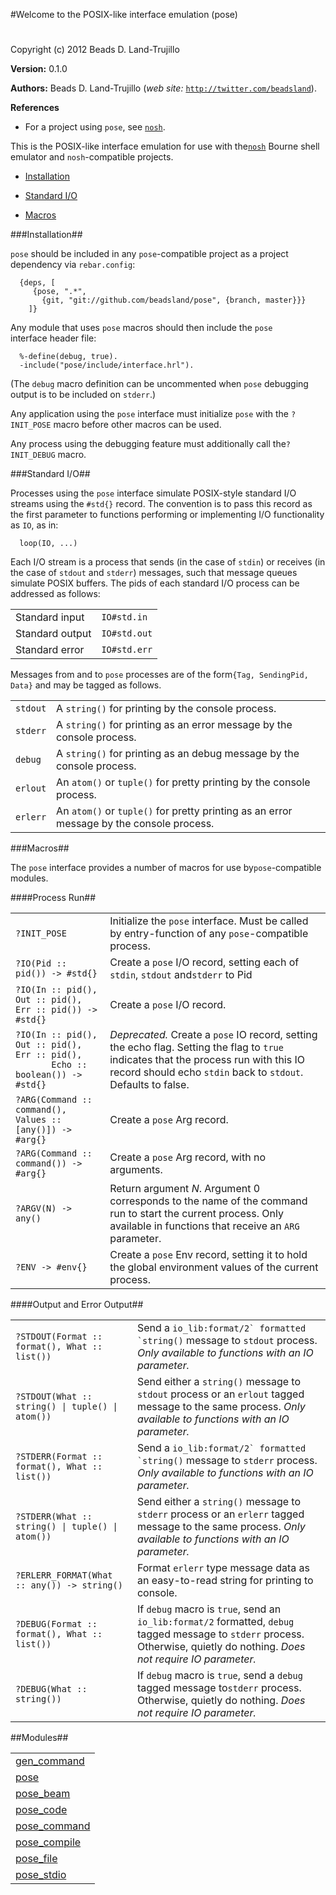 

#Welcome to the POSIX-like interface emulation (pose)#


Copyright (c) 2012 Beads D. Land-Trujillo

__Version:__ 0.1.0

__Authors:__ Beads D. Land-Trujillo (_web site:_ [`http://twitter.com/beadsland`](http://twitter.com/beadsland)).

__References__
* For a project using `pose`, see
[`nosh`](http://github.com/beadsland/nosh).


This is the POSIX-like interface emulation for use with the[`nosh`](http://github.com/beadsland/nosh) Bourne shell
  emulator and `nosh`-compatible projects.
 
  

  * [Installation](#Installation)

  * [Standard I/O](#Standard_I/O)

  * [Macros](#Macros)

  
 
  

###<a name="Installation">Installation</a>##

 
  

`pose` should be included in any `pose`-compatible project as a project
  dependency via `rebar.config`:
 
  	
	  {deps, [
	     {pose, ".*",
	       {git, "git://github.com/beadsland/pose", {branch, master}}}
	    ]}
	  
 
  

Any module that uses `pose` macros should then include the `pose`  
interface header file:
 
  	
	  %-define(debug, true).
	  -include("pose/include/interface.hrl").
	  
 
  

(The `debug` macro definition can be uncommented when `pose` debugging
  output is to be included on `stderr`.)
 
  

Any application using the `pose` interface must initialize `pose`
  with the `?INIT_POSE` macro before other macros can be used.
 
  

Any process using the debugging feature must additionally call the`?INIT_DEBUG` macro.
 
  

###<a name="Standard_I/O">Standard I/O</a>##

 
  

Processes using the `pose` interface simulate POSIX-style
  standard I/O streams using the `#std{}` record.  The convention is to
  pass this record as the first parameter to functions performing or
  implementing I/O functionality as `IO`, as in:
 
  	
	  loop(IO, ...)
	  
 
  

Each I/O stream is a process that sends (in the case of `stdin`) or
  receives (in the case of `stdout` and `stderr`) messages, such that
message queues simulate POSIX buffers.  The pids of each standard I/O
process can be addressed as follows:
 
  

<table>
  <tr><td> Standard input </td> <td> <code>IO#std.in</code> </td></tr>
  <tr><td> Standard output </td> <td> <code>IO#std.out</code> </td></tr>
  <tr><td> Standard error </td> <td> <code>IO#std.err</code> </td></tr>
  </table>


 
  

Messages from and to `pose` processes are of the form`{Tag, SendingPid, Data}` and may be tagged as follows.
 
  

<table>
  <tr><td> <code>stdout</code> </td>
  <td> A <code>string()</code> for printing by the console process.
       </td></tr>
  <tr><td> <code>stderr</code> </td>
  <td> A <code>string()</code> for printing as an error message by the console
       process. </td></tr>
  <tr><td> <code>debug</code> </td>
  <td> A <code>string()</code> for printing as an debug message by the console process.
       </td></tr>
  <tr><td> <code>erlout</code> </td>
  <td> An <code>atom()</code> or <code>tuple()</code> for pretty printing by the console process.
       </td></tr>
  <tr><td> <code>erlerr</code> </td>
  <td> An <code>atom()</code> or <code>tuple()</code> for pretty printing as an error message
       by the console process. </td></tr>
  </table>


 
  

###<a name="Macros">Macros</a>##

 
  

The `pose` interface provides a number of macros for use by`pose`-compatible modules.
 
  

####<a name="Process_Run">Process Run</a>##

 
  

<table>
  <tr><td> <code>?INIT_POSE</code> </td>
  <td> Initialize the <code>pose</code> interface.  Must be called by entry-function
       of any <code>pose</code>-compatible process. </td></tr>
  <tr><td> <code>?IO(Pid :: pid()) -> #std{}</code> </td>
  <td> Create a <code>pose</code> I/O record, setting each of <code>stdin</code>, <code>stdout</code> and<code>stderr</code> to Pid </td></tr>
  <tr><td> <code>?IO(In :: pid(), Out :: pid(), Err :: pid()) -> #std{}</code> </td>
  <td> Create a <code>pose</code> I/O record. </td></tr>
  <tr><td width="30%"> <code>?IO(In :: pid(), Out :: pid(), Err :: pid(),
       Echo :: boolean()) -> #std{}</code> </td>
  <td> <i>Deprecated.</i>  Create a <code>pose</code> IO record, setting the echo
       flag.  Setting the flag to <code>true</code> indicates that the process run
       with this IO record should echo <code>stdin</code> back to <code>stdout</code>.  Defaults
       to false. </td></tr>
  <tr><td> <code>?ARG(Command :: command(), Values :: [any()]) -> #arg{}</code></td>
  <td> Create a <code>pose</code> Arg record. </td></tr>
  <tr><td> <code>?ARG(Command :: command()) -> #arg{}</code></td>
  <td> Create a <code>pose</code> Arg record, with no arguments. </td></tr>
  <tr><td> <code>?ARGV(N) -> any()</code> </td>
  <td> Return argument <i>N</i>.  Argument 0 corresponds to the name of
       the command run to start the current process.  Only available
       in functions that receive an <code>ARG</code> parameter. </td></tr>
  <tr><td> <code>?ENV -> #env{}</code> </td>
  <td> Create a <code>pose</code> Env record, setting it to hold the global
       environment values of the current process. </td></tr>
  </table>


 
  

####<a name="Output_and_Error_Output">Output and Error Output</a>##

 
  

<table>
  <tr><td> <code>?STDOUT(Format :: format(), What :: list())</code> </td>
  <td> Send a <code>io_lib:format/2` formatted `string()</code> message to <code>stdout</code>
       process.
       <i>Only available to functions with an IO parameter.</i></td></tr>
  <tr><td> <code>?STDOUT(What :: string() | tuple() | atom())</code> </td>
  <td> Send either a <code>string()</code> message to <code>stdout</code> process or an <code>erlout</code>
       tagged message to the same process.
       <i>Only available to functions with an IO parameter.</i></td></tr>
  <tr><td> <code>?STDERR(Format :: format(), What :: list())</code> </td>
  <td> Send a <code>io_lib:format/2` formatted `string()</code> message to <code>stderr</code>
       process.
       <i>Only available to functions with an IO parameter.</i></td></tr>
  <tr><td> <code>?STDERR(What :: string() | tuple() | atom())</code> </td>
  <td> Send either a <code>string()</code> message to <code>stderr</code> process or an <code>erlerr</code>
       tagged message to the same process.
       <i>Only available to functions with an IO parameter.</i></td></tr>
  <tr><td> <code>?ERLERR_FORMAT(What :: any()) -> string()</code> </td>
  <td> Format <code>erlerr</code> type message data as an easy-to-read string for
       printing to console. </td></tr>
  <tr><td> <code>?DEBUG(Format :: format(), What :: list())</code> </td>
  <td> If <code>debug</code> macro is <code>true</code>, send an <code>io_lib:format/2</code> formatted,
       <code>debug</code> tagged message to <code>stderr</code> process.  Otherwise, quietly
       do nothing. <i>Does not require IO parameter.</i></td></tr>
  <tr><td> <code>?DEBUG(What :: string())</code> </td>
  <td> If <code>debug</code> macro is <code>true</code>, send a <code>debug</code> tagged message to<code>stderr</code> process.  Otherwise, quietly do nothing.
       <i>Does not require IO parameter.</i></td></tr>
  </table>


 

##Modules##


<table width="100%" border="0" summary="list of modules">
<tr><td><a href="gen_command.md" class="module">gen_command</a></td></tr>
<tr><td><a href="pose.md" class="module">pose</a></td></tr>
<tr><td><a href="pose_beam.md" class="module">pose_beam</a></td></tr>
<tr><td><a href="pose_code.md" class="module">pose_code</a></td></tr>
<tr><td><a href="pose_command.md" class="module">pose_command</a></td></tr>
<tr><td><a href="pose_compile.md" class="module">pose_compile</a></td></tr>
<tr><td><a href="pose_file.md" class="module">pose_file</a></td></tr>
<tr><td><a href="pose_stdio.md" class="module">pose_stdio</a></td></tr></table>

